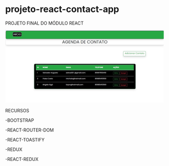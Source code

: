 # projeto-react-contact-app

PROJETO FINAL DO MÓDULO REACT


![Tela Inicial](src/img/home.jpg)



RECURSOS

-BOOTSTRAP

-REACT-ROUTER-DOM

-REACT-TOASTIFY

-REDUX

-REACT-REDUX
